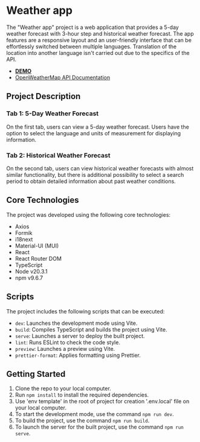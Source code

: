 # Weather app

The "Weather app" project is a web application that provides a 5-day weather forecast with 3-hour step and historical weather forecast. The app features are a responsive layout and an user-friendly interface that can be effortlessly switched between multiple languages. Translation of the location into another language isn't carried out due to the specifics of the API.

- [**DEMO**](https://coding-vibe.github.io/weather-app/)
- [OpenWeatherMap API Documentation](./docs/OpenWeatherMapAPI.md)

## Project Description

### Tab 1: 5-Day Weather Forecast

On the first tab, users can view a 5-day weather forecast. Users have the option to select the language and units of measurement for displaying information.

### Tab 2: Historical Weather Forecast

On the second tab, users can view historical weather forecasts with almost similar functionality, but there is additional possibility to select a search period to obtain detailed information about past weather conditions.

## Core Technologies

The project was developed using the following core technologies:

- Axios
- Formik
- i18next
- Material-UI (MUI)
- React
- React Router DOM
- TypeScript
- Node v20.3.1
- npm v9.6.7

## Scripts

The project includes the following scripts that can be executed:

- `dev`: Launches the development mode using Vite.
- `build`: Compiles TypeScript and builds the project using Vite.
- `serve`: Launches a server to deploy the built project.
- `lint`: Runs ESLint to check the code style.
- `preview`: Launches a preview using Vite.
- `prettier-format`: Applies formatting using Prettier.

## Getting Started

1. Clone the repo to your local computer.
2. Run `npm install` to install the required dependencies.
3. Use 'env template' in the root of project for creation '.env.local' file on your local computer.
4. To start the development mode, use the command `npm run dev`.
5. To build the project, use the command `npm run build`.
6. To launch the server for the built project, use the command `npm run serve`.
